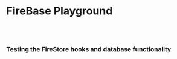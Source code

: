 <h1>FireBase Playground</h2>
<br></br>
<h3>Testing the FireStore hooks and database functionality</h3>
